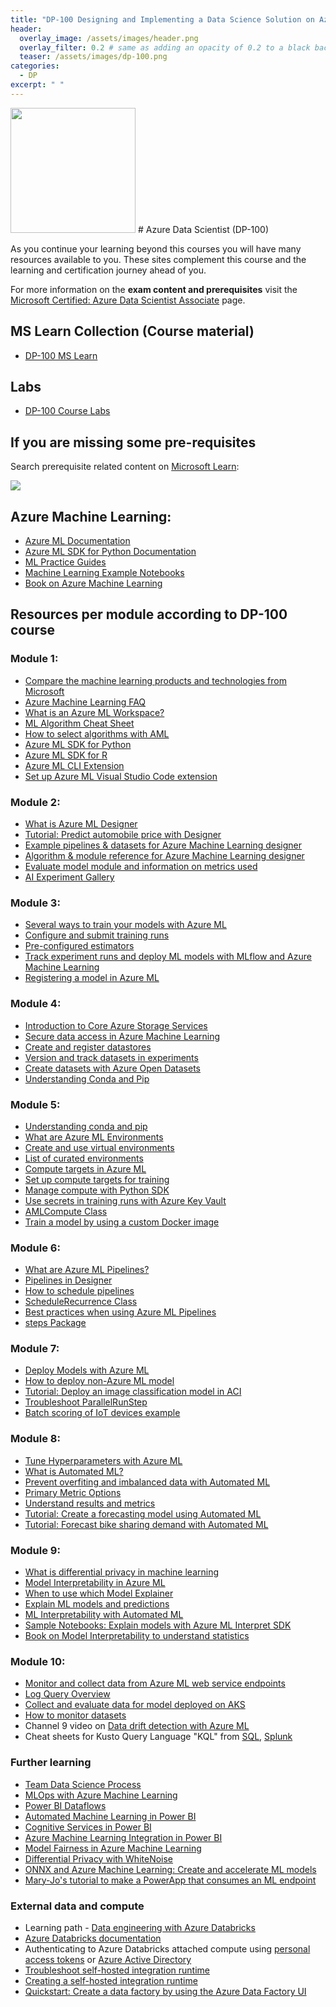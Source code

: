 ```yaml
---
title: "DP-100 Designing and Implementing a Data Science Solution on Azure"
header:
  overlay_image: /assets/images/header.png
  overlay_filter: 0.2 # same as adding an opacity of 0.2 to a black background
  teaser: /assets/images/dp-100.png
categories:
  - DP
excerpt: " "
---
```

<img src="../../assets/images/dp-100.png" width="200" height="200">
# Azure Data Scientist (DP-100)

As you continue your learning beyond this courses you will have many resources available to you. These sites complement this course and the learning and certification journey ahead of you.

For more information on the **exam content and prerequisites** visit the [Microsoft Certified: Azure Data Scientist Associate](https://docs.microsoft.com/en-us/learn/certifications/azure-data-scientist/ "Microsoft Certified: Azure Data Scientist Associate") page.

## MS Learn Collection (Course material)
- [DP-100 MS Learn](https://aka.ms/courseDP-100)

## Labs
- [DP-100 Course Labs](https://aka.ms/dp100labs)

## If you are missing some pre-requisites
Search prerequisite related content on [Microsoft Learn](https://docs.microsoft.com/en-us/learn/browse/):

<img src="../../assets/images/learn-search.png">

## Azure Machine Learning:

- [Azure ML Documentation](https://docs.microsoft.com/en-us/azure/machine-learning/)
- [Azure ML SDK for Python Documentation](https://docs.microsoft.com/en-us/python/api/overview/azure/ml/?view=azure-ml-py)
- [ML Practice Guides](https://github.com/nthacker/ML-Practice-Guides)
- [Machine Learning Example Notebooks](https://github.com/Azure/MachineLearningNotebooks)
- [Book on Azure Machine Learning](https://www.amazon.com/Mastering-Azure-Machine-Learning-end/dp/1789807557)

## Resources per module according to DP-100 course

### Module 1:
- [Compare the machine learning products and technologies from Microsoft](https://docs.microsoft.com/en-us/azure/architecture/data-guide/technology-choices/data-science-and-machine-learning)
- [Azure Machine Learning FAQ](https://github.com/uglide/azure-content/blob/master/articles/machine-learning/machine-learning-faq.md)
- [What is an Azure ML Workspace?](https://docs.microsoft.com/en-us/azure/machine-learning/concept-workspace)
- [ML Algorithm Cheat Sheet](https://docs.microsoft.com/en-us/azure/machine-learning/algorithm-cheat-sheet)
- [How to select algorithms with AML](https://docs.microsoft.com/en-us/azure/machine-learning/how-to-select-algorithms)
- [Azure ML SDK for Python](https://docs.microsoft.com/en-us/python/api/overview/azure/ml/?view=azure-ml-py)
- [Azure ML SDK for R](https://azure.github.io/azureml-sdk-for-r/index.html)
- [Azure ML CLI Extension](https://docs.microsoft.com/en-us/azure/machine-learning/reference-azure-machine-learning-cli)
- [Set up Azure ML Visual Studio Code extension](https://docs.microsoft.com/en-us/azure/machine-learning/tutorial-setup-vscode-extension)

### Module 2:
- [What is Azure ML Designer](https://docs.microsoft.com/en-us/azure/machine-learning/concept-designer)
- [Tutorial: Predict automobile price with Designer](https://docs.microsoft.com/en-us/azure/machine-learning/tutorial-designer-automobile-price-train-score)
- [Example pipelines & datasets for Azure Machine Learning designer](https://docs.microsoft.com/en-us/azure/machine-learning/samples-designer)
- [Algorithm & module reference for Azure Machine Learning designer](https://docs.microsoft.com/en-us/azure/machine-learning/algorithm-module-reference/module-reference)
- [Evaluate model module and information on metrics used](https://docs.microsoft.com/en-us/azure/machine-learning/algorithm-module-reference/evaluate-model)
- [AI Experiment Gallery](https://gallery.azure.ai/experiments)

### Module 3:
- [Several ways to train your models with Azure ML](https://docs.microsoft.com/en-us/azure/machine-learning/concept-train-machine-learning-model)
- [Configure and submit training runs](https://docs.microsoft.com/en-us/azure/machine-learning/how-to-set-up-training-targets)
- [Pre-configured estimators](https://docs.microsoft.com/en-us/python/api/azureml-train-core/azureml.train.estimator?view=azure-ml-py)
- [Track experiment runs and deploy ML models with MLflow and Azure Machine Learning](https://docs.microsoft.com/en-us/azure/machine-learning/how-to-use-mlflow)
- [Registering a model in Azure ML](https://docs.microsoft.com/en-us/azure/machine-learning/how-to-deploy-and-where#registermodel)

### Module 4:
- [Introduction to Core Azure Storage Services](https://docs.microsoft.com/en-us/azure/storage/common/storage-introduction)
- [Secure data access in Azure Machine Learning](https://docs.microsoft.com/en-gb/azure/machine-learning/concept-data#access-data-in-storage)
- [Create and register datastores](https://docs.microsoft.com/en-gb/azure/machine-learning/how-to-access-data#create-and-register-datastores)
- [Version and track datasets in experiments](https://docs.microsoft.com/en-us/azure/machine-learning/how-to-version-track-datasets#register-and-retrieve-dataset-versions)
- [Create datasets with Azure Open Datasets](https://docs.microsoft.com/en-gb/azure/machine-learning/how-to-create-register-datasets#create-datasets-with-azure-open-datasets)
- [Understanding Conda and Pip](https://www.anaconda.com/blog/understanding-conda-and-pip)

### Module 5:

- [Understanding conda and pip](https://www.anaconda.com/understanding-conda-and-pip/)
- [What are Azure ML Environments](https://docs.microsoft.com/en-us/azure/machine-learning/concept-environments)
- [Create and use virtual environments](https://docs.microsoft.com/en-us/azure/machine-learning/how-to-use-environments)
- [List of curated environments](https://docs.microsoft.com/en-us/azure/machine-learning/resource-curated-environments)
- [Compute targets in Azure ML](https://docs.microsoft.com/en-gb/azure/machine-learning/concept-compute-target)
- [Set up compute targets for training](https://docs.microsoft.com/en-us/azure/machine-learning/how-to-set-up-training-targets)
- [Manage compute with Python SDK](https://docs.microsoft.com/en-gb/python/api/azureml-core/azureml.core.compute.amlcompute.amlcompute?view=azure-ml-py)
- [Use secrets in training runs with Azure Key Vault](https://docs.microsoft.com/en-us/azure/machine-learning/how-to-use-secrets-in-runs)
- [AMLCompute Class](https://docs.microsoft.com/en-gb/python/api/azureml-core/azureml.core.compute.amlcompute.amlcompute?view=azure-ml-py)
- [Train a model by using a custom Docker image](https://docs.microsoft.com/en-us/azure/machine-learning/how-to-train-with-custom-image)

### Module 6:
- [What are Azure ML Pipelines?](https://docs.microsoft.com/en-us/azure/machine-learning/concept-ml-pipelines)
- [Pipelines in Designer](https://docs.microsoft.com/en-us/azure/machine-learning/concept-designer#pipeline)
- [How to schedule pipelines](https://docs.microsoft.com/en-us/azure/machine-learning/how-to-schedule-pipelines)
- [ScheduleRecurrence Class](https://docs.microsoft.com/en-us/python/api/azureml-pipeline-core/azureml.pipeline.core.schedule.schedulerecurrence?view=azure-ml-py)
- [Best practices when using Azure ML Pipelines](https://docs.microsoft.com/en-us/azure/machine-learning/concept-ml-pipelines#best-practices-when-using-pipelines)
- [steps Package](https://docs.microsoft.com/en-gb/python/api/azureml-pipeline-steps/azureml.pipeline.steps?view=azure-ml-py)

### Module 7:
- [Deploy Models with Azure ML](https://docs.microsoft.com/en-us/azure/machine-learning/how-to-deploy-and-where)
- [How to deploy non-Azure ML model](https://docs.microsoft.com/en-us/azure/machine-learning/how-to-deploy-existing-model)
- [Tutorial: Deploy an image classification model in ACI](https://docs.microsoft.com/en-us/azure/machine-learning/tutorial-deploy-models-with-aml)
- [Troubleshoot ParallelRunStep](https://docs.microsoft.com/en-us/azure/machine-learning/how-to-debug-parallel-run-step)
- [Batch scoring of IoT devices example](https://docs.microsoft.com/en-us/azure/architecture/reference-architectures/ai/batch-scoring-python#:~:text=%20Batch%20scoring%20of%20Python%20machine%20learning%20models,this%20reference%20architecture%20are%20the%20compute...%20More%20)

### Module 8:
- [Tune Hyperparameters with Azure ML](https://docs.microsoft.com/en-us/azure/machine-learning/how-to-tune-hyperparameters)
- [What is Automated ML?](https://docs.microsoft.com/en-us/azure/machine-learning/concept-automated-ml)
- [Prevent overfiting and imbalanced data with Automated ML](https://docs.microsoft.com/en-us/azure/machine-learning/concept-manage-ml-pitfalls)
- [Primary Metric Options](https://docs.microsoft.com/en-gb/azure/machine-learning/how-to-configure-auto-train#primary-metric)
- [Understand results and metrics](https://docs.microsoft.com/en-gb/azure/machine-learning/how-to-understand-automated-ml#regression)
- [Tutorial: Create a forecasting model using Automated ML](https://github.com/microsoft/MCW-Machine-Learning/blob/master/Hands-on%20lab/HOL%20step-by%20step%20-%20Machine%20Learning.md#exercise-1-creating-a-forecast-model-using-automated-machine-learning)
- [Tutorial: Forecast bike sharing demand with Automated ML](https://docs.microsoft.com/en-us/azure/machine-learning/tutorial-automated-ml-forecast)

### Module 9:
- [What is differential privacy in machine learning](https://docs.microsoft.com/en-us/azure/machine-learning/concept-differential-privacy)
- [Model Interpretability in Azure ML](https://docs.microsoft.com/en-us/azure/machine-learning/how-to-machine-learning-interpretability)
- [When to use which Model Explainer](https://docs.microsoft.com/en-us/azure/machine-learning/how-to-machine-learning-interpretability#supported-interpretability-techniques)
- [Explain ML models and predictions](https://docs.microsoft.com/en-us/azure/machine-learning/how-to-machine-learning-interpretability-aml)
- [ML Interpretability with Automated ML](https://docs.microsoft.com/en-gb/azure/machine-learning/how-to-machine-learning-interpretability-automl)
- [Sample Notebooks: Explain models with Azure ML Interpret SDK](https://github.com/Azure/MachineLearningNotebooks/tree/master/how-to-use-azureml/explain-model)
- [Book on Model Interpretability to understand statistics](https://christophm.github.io/interpretable-ml-book/)

### Module 10:
- [Monitor and collect data from Azure ML web service endpoints](https://docs.microsoft.com/en-us/azure/machine-learning/how-to-enable-app-insights)
- [Log Query Overview](https://docs.microsoft.com/en-gb/azure/azure-monitor/log-query/log-query-overview)
- [Collect and evaluate data for model deployed on AKS](https://docs.microsoft.com/en-us/azure/machine-learning/how-to-enable-data-collection)
- [How to monitor datasets](https://docs.microsoft.com/en-gb/azure/machine-learning/how-to-monitor-datasets)
- Channel 9 video on [Data drift detection with Azure ML](https://channel9.msdn.com/Shows/AI-Show/Drift)
- Cheat sheets for Kusto Query Language "KQL" from [SQL](https://docs.microsoft.com/en-us/azure/data-explorer/kusto/query/sqlcheatsheet), [Splunk](https://docs.microsoft.com/en-us/azure/data-explorer/kusto/query/splunk-cheat-sheet)

### Further learning
- [Team Data Science Process](https://docs.microsoft.com/en-us/azure/machine-learning/team-data-science-process/overview)
- [MLOps with Azure Machine Learning](https://docs.microsoft.com/en-us/azure/machine-learning/concept-model-management-and-deployment)
- [Power BI Dataflows](https://docs.microsoft.com/en-us/power-bi/service-dataflows-create-use)
- [Automated Machine Learning in Power BI](https://docs.microsoft.com/en-us/power-bi/service-machine-learning-automated)
- [Cognitive Services in Power BI](https://docs.microsoft.com/en-us/power-bi/service-cognitive-services)
- [Azure Machine Learning Integration in Power BI](https://docs.microsoft.com/en-us/power-bi/service-machine-learning-integration)
- [Model Fairness in Azure Machine Learning](https://docs.microsoft.com/en-us/azure/machine-learning/concept-fairness-ml)
- [Differential Privacy with WhiteNoise](https://docs.microsoft.com/en-us/azure/machine-learning/concept-differential-privacy)
- [ONNX and Azure Machine Learning: Create and accelerate ML models](https://docs.microsoft.com/en-us/azure/machine-learning/concept-onnx)
- [Mary-Jo's tutorial to make a PowerApp that consumes an ML endpoint](https://github.com/madiepev/PowerAppAMLEndpoint)

### External data and compute
- Learning path - [Data engineering with Azure Databricks](https://docs.microsoft.com/en-us/learn/paths/data-engineer-azure-databricks/)
- [Azure Databricks documentation](https://docs.microsoft.com/en-us/azure/databricks/)
- Authenticating to Azure Databricks attached compute using [personal access tokens](https://docs.microsoft.com/en-us/azure/databricks/dev-tools/api/latest/authentication) or [Azure Active Directory](https://docs.microsoft.com/en-us/azure/databricks/dev-tools/api/latest/aad/service-prin-aad-token)
- [Troubleshoot self-hosted integration runtime](https://docs.microsoft.com/en-us/azure/data-factory/self-hosted-integration-runtime-troubleshoot-guide)
- [Creating a self-hosted integration runtime](https://docs.microsoft.com/en-us/azure/data-factory/create-self-hosted-integration-runtime)
- [Quickstart: Create a data factory by using the Azure Data Factory UI](https://docs.microsoft.com/en-us/azure/data-factory/quickstart-create-data-factory-portal)
